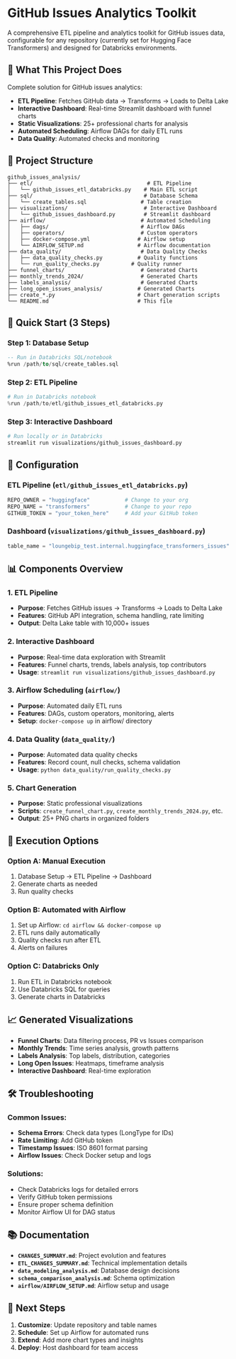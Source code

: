 # GitHub Issues Analytics Toolkit

A comprehensive ETL pipeline and analytics toolkit for GitHub issues data, configurable for any repository (currently set for Hugging Face Transformers) and designed for Databricks environments.

## 🎯 **What This Project Does**

Complete solution for GitHub issues analytics:
- **ETL Pipeline**: Fetches GitHub data → Transforms → Loads to Delta Lake
- **Interactive Dashboard**: Real-time Streamlit dashboard with funnel charts
- **Static Visualizations**: 25+ professional charts for analysis
- **Automated Scheduling**: Airflow DAGs for daily ETL runs
- **Data Quality**: Automated checks and monitoring

## 📁 **Project Structure**

```
github_issues_analysis/
├── etl/                                    # ETL Pipeline
│   └── github_issues_etl_databricks.py    # Main ETL script
├── sql/                                   # Database Schema
│   └── create_tables.sql                 # Table creation
├── visualizations/                        # Interactive Dashboard
│   └── github_issues_dashboard.py         # Streamlit dashboard
├── airflow/                              # Automated Scheduling
│   ├── dags/                             # Airflow DAGs
│   ├── operators/                        # Custom operators
│   ├── docker-compose.yml               # Airflow setup
│   └── AIRFLOW_SETUP.md                 # Airflow documentation
├── data_quality/                         # Data Quality Checks
│   ├── data_quality_checks.py           # Quality functions
│   └── run_quality_checks.py          # Quality runner
├── funnel_charts/                        # Generated Charts
├── monthly_trends_2024/                  # Generated Charts
├── labels_analysis/                      # Generated Charts
├── long_open_issues_analysis/           # Generated Charts
├── create_*.py                          # Chart generation scripts
└── README.md                            # This file
```

## 🚀 **Quick Start (3 Steps)**

### **Step 1: Database Setup**
```sql
-- Run in Databricks SQL/notebook
%run /path/to/sql/create_tables.sql
```

### **Step 2: ETL Pipeline**
```python
# Run in Databricks notebook
%run /path/to/etl/github_issues_etl_databricks.py
```

### **Step 3: Interactive Dashboard**
```bash
# Run locally or in Databricks
streamlit run visualizations/github_issues_dashboard.py
```

## 🔧 **Configuration**

### **ETL Pipeline** (`etl/github_issues_etl_databricks.py`)
```python
REPO_OWNER = "huggingface"           # Change to your org
REPO_NAME = "transformers"           # Change to your repo
GITHUB_TOKEN = "your_token_here"     # Add your GitHub token
```

### **Dashboard** (`visualizations/github_issues_dashboard.py`)
```python
table_name = "loungebip_test.internal.huggingface_transformers_issues"
```

## 📊 **Components Overview**

### **1. ETL Pipeline**
- **Purpose**: Fetches GitHub issues → Transforms → Loads to Delta Lake
- **Features**: GitHub API integration, schema handling, rate limiting
- **Output**: Delta Lake table with 10,000+ issues

### **2. Interactive Dashboard**
- **Purpose**: Real-time data exploration with Streamlit
- **Features**: Funnel charts, trends, labels analysis, top contributors
- **Usage**: `streamlit run visualizations/github_issues_dashboard.py`

### **3. Airflow Scheduling** (`airflow/`)
- **Purpose**: Automated daily ETL runs
- **Features**: DAGs, custom operators, monitoring, alerts
- **Setup**: `docker-compose up` in airflow/ directory

### **4. Data Quality** (`data_quality/`)
- **Purpose**: Automated data quality checks
- **Features**: Record count, null checks, schema validation
- **Usage**: `python data_quality/run_quality_checks.py`

### **5. Chart Generation**
- **Purpose**: Static professional visualizations
- **Scripts**: `create_funnel_chart.py`, `create_monthly_trends_2024.py`, etc.
- **Output**: 25+ PNG charts in organized folders

## 🎯 **Execution Options**

### **Option A: Manual Execution**
1. Database Setup → ETL Pipeline → Dashboard
2. Generate charts as needed
3. Run quality checks

### **Option B: Automated with Airflow**
1. Set up Airflow: `cd airflow && docker-compose up`
2. ETL runs daily automatically
3. Quality checks run after ETL
4. Alerts on failures

### **Option C: Databricks Only**
1. Run ETL in Databricks notebook
2. Use Databricks SQL for queries
3. Generate charts in Databricks

## 📈 **Generated Visualizations**

- **Funnel Charts**: Data filtering process, PR vs Issues comparison
- **Monthly Trends**: Time series analysis, growth patterns
- **Labels Analysis**: Top labels, distribution, categories
- **Long Open Issues**: Heatmaps, timeframe analysis
- **Interactive Dashboard**: Real-time exploration

## 🛠️ **Troubleshooting**

### **Common Issues:**
- **Schema Errors**: Check data types (LongType for IDs)
- **Rate Limiting**: Add GitHub token
- **Timestamp Issues**: ISO 8601 format parsing
- **Airflow Issues**: Check Docker setup and logs

### **Solutions:**
- Check Databricks logs for detailed errors
- Verify GitHub token permissions
- Ensure proper schema definition
- Monitor Airflow UI for DAG status

## 📚 **Documentation**

- **`CHANGES_SUMMARY.md`**: Project evolution and features
- **`ETL_CHANGES_SUMMARY.md`**: Technical implementation details
- **`data_modeling_analysis.md`**: Database design decisions
- **`schema_comparison_analysis.md`**: Schema optimization
- **`airflow/AIRFLOW_SETUP.md`**: Airflow setup and usage

## 🚀 **Next Steps**

1. **Customize**: Update repository and table names
2. **Schedule**: Set up Airflow for automated runs
3. **Extend**: Add more chart types and insights
4. **Deploy**: Host dashboard for team access
